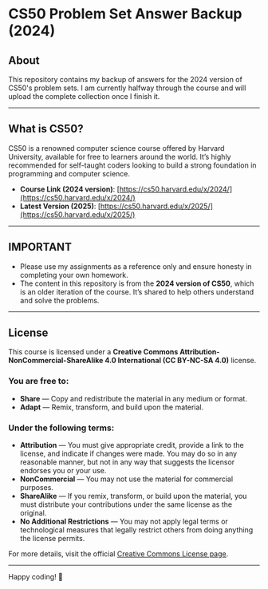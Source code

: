 # CS50 Problem Set Answer Backup (2024)

## About  
This repository contains my backup of answers for the 2024 version of CS50's problem sets. I am currently halfway through the course and will upload the complete collection once I finish it.  

---

## What is CS50?  
CS50 is a renowned computer science course offered by Harvard University, available for free to learners around the world. It’s highly recommended for self-taught coders looking to build a strong foundation in programming and computer science.  

- **Course Link (2024 version)**: [https://cs50.harvard.edu/x/2024/](https://cs50.harvard.edu/x/2024/)  
- **Latest Version (2025)**: [https://cs50.harvard.edu/x/2025/](https://cs50.harvard.edu/x/2025/)  

---

## IMPORTANT  
- Please use my assignments as a reference only and ensure honesty in completing your own homework.  
- The content in this repository is from the **2024 version of CS50**, which is an older iteration of the course. It’s shared to help others understand and solve the problems.  

---

## License  
This course is licensed under a **Creative Commons Attribution-NonCommercial-ShareAlike 4.0 International (CC BY-NC-SA 4.0)** license.  

### You are free to:  
- **Share** — Copy and redistribute the material in any medium or format.  
- **Adapt** — Remix, transform, and build upon the material.  

### Under the following terms:  
- **Attribution** — You must give appropriate credit, provide a link to the license, and indicate if changes were made. You may do so in any reasonable manner, but not in any way that suggests the licensor endorses you or your use.  
- **NonCommercial** — You may not use the material for commercial purposes.  
- **ShareAlike** — If you remix, transform, or build upon the material, you must distribute your contributions under the same license as the original.  
- **No Additional Restrictions** — You may not apply legal terms or technological measures that legally restrict others from doing anything the license permits.  

For more details, visit the official [Creative Commons License page](https://creativecommons.org/licenses/by-nc-sa/4.0/).  

---

Happy coding! 🚀
